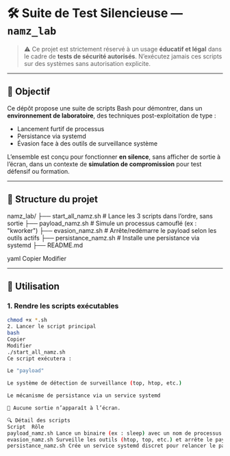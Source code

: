 # 🛠️ Suite de Test Silencieuse — `namz_lab`

> ⚠️ Ce projet est strictement réservé à un usage **éducatif et légal** dans le cadre de **tests de sécurité autorisés**. N’exécutez jamais ces scripts sur des systèmes sans autorisation explicite.

---

## 🎯 Objectif

Ce dépôt propose une suite de scripts Bash pour démontrer, dans un **environnement de laboratoire**, des techniques post-exploitation de type :

- Lancement furtif de processus
- Persistance via systemd
- Évasion face à des outils de surveillance système

L’ensemble est conçu pour fonctionner **en silence**, sans afficher de sortie à l’écran, dans un contexte de **simulation de compromission** pour test défensif ou formation.

---

## 📁 Structure du projet

namz_lab/
├── start_all_namz.sh # Lance les 3 scripts dans l’ordre, sans sortie
├── payload_namz.sh # Simule un processus camouflé (ex : "kworker")
├── evasion_namz.sh # Arrête/redémarre le payload selon les outils actifs
├── persistance_namz.sh # Installe une persistance via systemd
├── README.md

yaml
Copier
Modifier

---

## 🚀 Utilisation

### 1. Rendre les scripts exécutables
```bash
chmod +x *.sh
2. Lancer le script principal
bash
Copier
Modifier
./start_all_namz.sh
Ce script exécutera :

Le "payload"

Le système de détection de surveillance (top, htop, etc.)

Le mécanisme de persistance via un service systemd

📌 Aucune sortie n’apparaît à l’écran.

🔍 Détail des scripts
Script	Rôle
payload_namz.sh	Lance un binaire (ex : sleep) avec un nom de processus camouflé
evasion_namz.sh	Surveille les outils (htop, top, etc.) et arrête le payload si besoin
persistance_namz.sh	Crée un service systemd discret pour relancer le payload au démarrage
